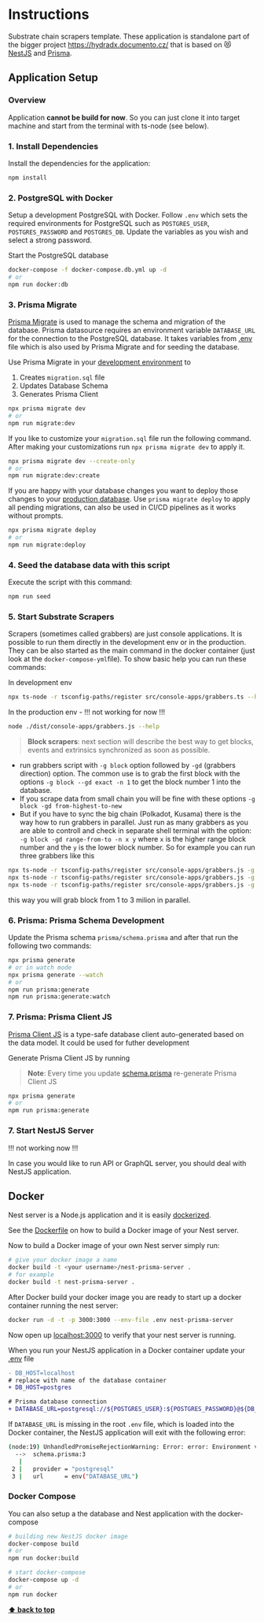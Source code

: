 # Instructions

Substrate chain scrapers template. 
These application is standalone part of the bigger project https://hydradx.documento.cz/ that is based on 😻 [NestJS](https://nestjs.com/) and [Prisma](https://www.prisma.io/).

## Application Setup


### Overview

Application **cannot be build for now**. So you can just clone it into target machine and start from the terminal with ts-node (see below).

### 1. Install Dependencies

Install the dependencies for the application:

```bash
npm install
```

### 2. PostgreSQL with Docker

Setup a development PostgreSQL with Docker. Follow `.env` which sets the required environments for PostgreSQL such as `POSTGRES_USER`, `POSTGRES_PASSWORD` and `POSTGRES_DB`. Update the variables as you wish and select a strong password.

Start the PostgreSQL database

```bash
docker-compose -f docker-compose.db.yml up -d
# or
npm run docker:db
```

### 3. Prisma Migrate

[Prisma Migrate](https://github.com/prisma/prisma2/tree/master/docs/prisma-migrate) is used to manage the schema and migration of the database. Prisma datasource requires an environment variable `DATABASE_URL` for the connection to the PostgreSQL database. It takes variables from [.env](./.env) file which is also used by Prisma Migrate and for seeding the database.

Use Prisma Migrate in your [development environment](https://www.prisma.io/blog/prisma-migrate-preview-b5eno5g08d0b#evolving-the-schema-in-development) to

1. Creates `migration.sql` file
2. Updates Database Schema
3. Generates Prisma Client

```bash
npx prisma migrate dev
# or
npm run migrate:dev
```

If you like to customize your `migration.sql` file run the following command. After making your customizations run `npx prisma migrate dev` to apply it.

```bash
npx prisma migrate dev --create-only
# or
npm run migrate:dev:create
```

If you are happy with your database changes you want to deploy those changes to your [production database](https://www.prisma.io/blog/prisma-migrate-preview-b5eno5g08d0b#applying-migrations-in-production-and-other-environments). Use `prisma migrate deploy` to apply all pending migrations, can also be used in CI/CD pipelines as it works without prompts.

```bash
npx prisma migrate deploy
# or
npm run migrate:deploy
```
### 4. Seed the database data with this script

Execute the script with this command:

```bash
npm run seed
```

### 5. Start Substrate Scrapers

Scrapers (sometimes called grabbers) are just console applications. It is possible to run them directly in the development env or in the production. They can be also started as the main command in the docker container (just look at the  `docker-compose-yml`file).
To show basic help you can run these commands:

In development env
```bash
npx ts-node -r tsconfig-paths/register src/console-apps/grabbers.ts --help 
```
In the production env - !!! not working for now !!!

```bash
node ./dist/console-apps/grabbers.js --help
```

> **Block scrapers**: next section will describe the best way to get blocks, events and extrinsics synchronized as soon as possible.

- run grabbers script with `-g block` option followed by `-gd` (grabbers direction) option. The common use is to grab the first block with the options `-g block --gd exact -n 1` to get the block number 1 into the database. 
- If you scrape data from small chain you will be fine with these options `-g block -gd from-highest-to-new`
- But if you have to sync the big chain (Polkadot, Kusama) there is the way how to run grabbers in parallel. Just run as many grabbers as you are able to controll and check in separate shell terminal with the option: `-g block -gd range-from-to -n x y` where `x` is the higher range block number and the `y` is the lower block number. So for example you can run three grabbers like this 
```bash
npx ts-node -r tsconfig-paths/register src/console-apps/grabbers.js -g block -gd range-from-to -n 1000000 1
npx ts-node -r tsconfig-paths/register src/console-apps/grabbers.js -g block -gd range-from-to -n 2000000 1000001
npx ts-node -r tsconfig-paths/register src/console-apps/grabbers.js -g block -gd range-from-to -n 3000000 2000001 
```
this way you will grab block from 1 to 3 milion in parallel.


### 6. Prisma: Prisma Schema Development

Update the Prisma schema `prisma/schema.prisma` and after that run the following two commands:

```bash
npx prisma generate
# or in watch mode
npx prisma generate --watch
# or
npm run prisma:generate
npm run prisma:generate:watch
```

### 7. Prisma: Prisma Client JS

[Prisma Client JS](https://www.prisma.io/docs/reference/tools-and-interfaces/prisma-client/api) is a type-safe database client auto-generated based on the data model. It could be used for futher development

Generate Prisma Client JS by running

> **Note**: Every time you update [schema.prisma](prisma/schema.prisma) re-generate Prisma Client JS

```bash
npx prisma generate
# or
npm run prisma:generate
```

### 7. Start NestJS Server

!!! not working now !!!

In case you would like to run API or GraphQL server, you should deal with NestJS application. 

## Docker

Nest server is a Node.js application and it is easily [dockerized](https://nodejs.org/de/docs/guides/nodejs-docker-webapp/).

See the [Dockerfile](./Dockerfile) on how to build a Docker image of your Nest server.

Now to build a Docker image of your own Nest server simply run:

```bash
# give your docker image a name
docker build -t <your username>/nest-prisma-server .
# for example
docker build -t nest-prisma-server .
```

After Docker build your docker image you are ready to start up a docker container running the nest server:

```bash
docker run -d -t -p 3000:3000 --env-file .env nest-prisma-server
```

Now open up [localhost:3000](http://localhost:3000) to verify that your nest server is running.

When you run your NestJS application in a Docker container update your [.env](.env) file

```diff
- DB_HOST=localhost
# replace with name of the database container
+ DB_HOST=postgres

# Prisma database connection
+ DATABASE_URL=postgresql://${POSTGRES_USER}:${POSTGRES_PASSWORD}@${DB_HOST}:${DB_PORT}/${POSTGRES_DB}?schema=${DB_SCHEMA}&sslmode=prefer
```

If `DATABASE_URL` is missing in the root `.env` file, which is loaded into the Docker container, the NestJS application will exit with the following error:

```bash
(node:19) UnhandledPromiseRejectionWarning: Error: error: Environment variable not found: DATABASE_URL.
  -->  schema.prisma:3
   |
 2 |   provider = "postgresql"
 3 |   url      = env("DATABASE_URL")
```
### Docker Compose

You can also setup a the database and Nest application with the docker-compose

```bash
# building new NestJS docker image
docker-compose build
# or
npm run docker:build

# start docker-compose
docker-compose up -d
# or
npm run docker
```

**[⬆ back to top](#overview)**

